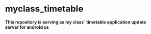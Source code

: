 myclass_timetable
=================
**This repository is serving as my class` timetable application update server for android os**

